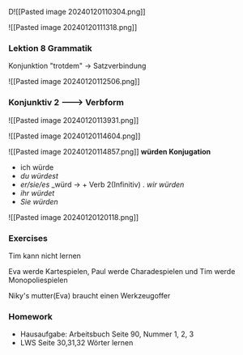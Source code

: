 D![[Pasted image 20240120110304.png]]


![[Pasted image 20240120111318.png]]


### Lektion 8 Grammatik

Konjunktion "trotdem" -> Satzverbindung

![[Pasted image 20240120112506.png]]


### Konjunktiv 2 ---> Verbform

![[Pasted image 20240120113931.png]]


![[Pasted image 20240120114604.png]]

![[Pasted image 20240120114857.png]]
**würden Konjugation**
- ich würde 
- _du_ _würdest_
- _er/sie/es_ _würd             -> + Verb 2(Infinitiv)
.  _wir_ _würden_
- _ihr_ _würdet_
- _Sie_ _würden_

![[Pasted image 20240120120118.png]]


### Exercises

Tim kann nicht lernen

Eva werde Kartespielen, Paul werde Charadespielen und Tim werde Monopoliespielen

Niky's mutter(Eva) braucht einen Werkzeugoffer


### Homework

- Hausaufgabe: Arbeitsbuch Seite 90, Nummer 1, 2, 3
- LWS Seite 30,31,32 Wörter lernen